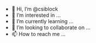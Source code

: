 - 👋 Hi, I’m @csiblock
- 👀 I’m interested in ...
- 🌱 I’m currently learning ...
- 💞️ I’m looking to collaborate on ...
- 📫 How to reach me ...

<!---
csiblock/csiblock is a ✨ special ✨ repository because its `README.md` (this file) appears on your GitHub profile.
You can click the Preview link to take a look at your changes.
--->
